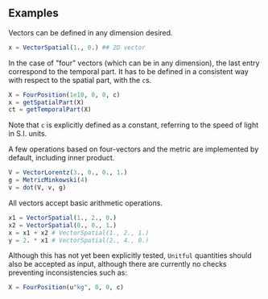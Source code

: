 ## Examples

Vectors can be defined in any dimension desired.
```julia
x = VectorSpatial(1., 0.) ## 2D vector
```

In the case of "four" vectors (which can be in any dimension), the last entry correspond to the temporal part.
It has to be defined in a consistent way with respect to the spatial part, with the `c`s.
```julia
X = FourPosition(1e10, 0, 0, c)
x = getSpatialPart(X)
ct = getTemporalPart(X)
```
Note that `c` is explicitly defined as a constant, referring to the speed of light in S.I. units.

A few operations based on four-vectors and the metric are implemented by default, including inner product.
```julia
V = VectorLorentz(3., 0., 0., 1.)
g = MetricMinkowski(4)
v = dot(V, v, g)
```

All vectors accept basic arithmetic operations.
```julia
x1 = VectorSpatial(1., 2., 0.)
x2 = VectorSpatial(0., 0., 1.)
x = x1 + x2 # VectorSpatial(1., 2., 1.)
y = 2. * x1 # VectorSpatial(2., 4., 0.)
```


Although this has not yet been explicitly tested, `Unitful` quantities should also be accepted as input, although there are currently no checks preventing inconsistencies such as:
```julia
X = FourPosition(u"kg", 0, 0, c)
```

